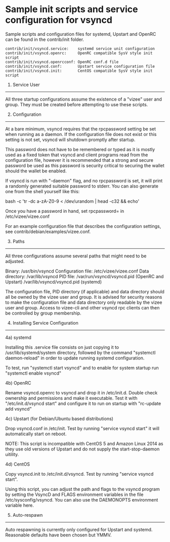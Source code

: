 Sample init scripts and service configuration for vsyncd
==========================================================

Sample scripts and configuration files for systemd, Upstart and OpenRC
can be found in the contrib/init folder.

    contrib/init/vsyncd.service:    systemd service unit configuration
    contrib/init/vsyncd.openrc:     OpenRC compatible SysV style init script
    contrib/init/vsyncd.openrcconf: OpenRC conf.d file
    contrib/init/vsyncd.conf:       Upstart service configuration file
    contrib/init/vsyncd.init:       CentOS compatible SysV style init script

1. Service User
---------------------------------

All three startup configurations assume the existence of a "vizee" user
and group.  They must be created before attempting to use these scripts.

2. Configuration
---------------------------------

At a bare minimum, vsyncd requires that the rpcpassword setting be set
when running as a daemon.  If the configuration file does not exist or this
setting is not set, vsyncd will shutdown promptly after startup.

This password does not have to be remembered or typed as it is mostly used
as a fixed token that vsyncd and client programs read from the configuration
file, however it is recommended that a strong and secure password be used
as this password is security critical to securing the wallet should the
wallet be enabled.

If vsyncd is run with "-daemon" flag, and no rpcpassword is set, it will
print a randomly generated suitable password to stderr.  You can also
generate one from the shell yourself like this:

bash -c 'tr -dc a-zA-Z0-9 < /dev/urandom | head -c32 && echo'

Once you have a password in hand, set rpcpassword= in /etc/vizee/vizee.conf

For an example configuration file that describes the configuration settings,
see contrib/debian/examples/vizee.conf.

3. Paths
---------------------------------

All three configurations assume several paths that might need to be adjusted.

Binary:              /usr/bin/vsyncd
Configuration file:  /etc/vizee/vizee.conf
Data directory:      /var/lib/vsyncd
PID file:            /var/run/vsyncd/vsyncd.pid (OpenRC and Upstart)
                     /var/lib/vsyncd/vsyncd.pid (systemd)

The configuration file, PID directory (if applicable) and data directory
should all be owned by the vizee user and group.  It is advised for security
reasons to make the configuration file and data directory only readable by the
vizee user and group.  Access to vizee-cli and other vsyncd rpc clients
can then be controlled by group membership.

4. Installing Service Configuration
-----------------------------------

4a) systemd

Installing this .service file consists on just copying it to
/usr/lib/systemd/system directory, followed by the command
"systemctl daemon-reload" in order to update running systemd configuration.

To test, run "systemctl start vsyncd" and to enable for system startup run
"systemctl enable vsyncd"

4b) OpenRC

Rename vsyncd.openrc to vsyncd and drop it in /etc/init.d.  Double
check ownership and permissions and make it executable.  Test it with
"/etc/init.d/vsyncd start" and configure it to run on startup with
"rc-update add vsyncd"

4c) Upstart (for Debian/Ubuntu based distributions)

Drop vsyncd.conf in /etc/init.  Test by running "service vsyncd start"
it will automatically start on reboot.

NOTE: This script is incompatible with CentOS 5 and Amazon Linux 2014 as they
use old versions of Upstart and do not supply the start-stop-daemon uitility.

4d) CentOS

Copy vsyncd.init to /etc/init.d/vsyncd. Test by running "service vsyncd start".

Using this script, you can adjust the path and flags to the vsyncd program by
setting the VsyncD and FLAGS environment variables in the file
/etc/sysconfig/vsyncd. You can also use the DAEMONOPTS environment variable here.

5. Auto-respawn
-----------------------------------

Auto respawning is currently only configured for Upstart and systemd.
Reasonable defaults have been chosen but YMMV.
